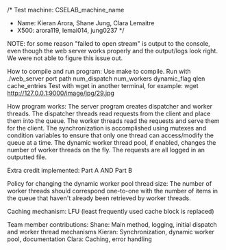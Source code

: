 /* Test machine: CSELAB_machine_name
* Name: Kieran Arora, Shane Jung, Clara Lemaitre
* X500: arora119, lemai014, jung0237 */


NOTE: for some reason "failed to open stream" is output to the console, even though the web server works properly and the output/logs look right. We were not able to figure this issue out.

How to compile and run program: 
Use make to compile. 
Run with ./web_server port path num_dispatch num_workers dynamic_flag qlen cache_entries 
Test with wget in another terminal, for example: wget http://127.0.0.1:9000/image/jpg/29.jpg

How program works: 
The server program creates dispatcher and worker threads. The dispatcher threads read requests from the client and place them into the queue. The worker threads read the requests and serve them for the client. The synchronization is accomplished using mutexes and condition variables to ensure that only one thread can access/modify the queue at a time. The dynamic worker thread pool, if enabled, changes the number of worker threads on the fly. The requests are all logged in an outputted file.

Extra credit implemented: Part A AND Part B

Policy for changing the dynamic worker pool thread size: The number of worker threads should correspond one-to-one with the number of items in the queue that haven't already been retrieved by worker threads.

Caching mechanism: LFU (least frequently used cache block is replaced)

Team member contributions:
Shane: Main method, logging, initial dispatch and worker thread mechanisms
Kieran: Synchronization, dynamic worker pool, documentation
Clara: Caching, error handling



